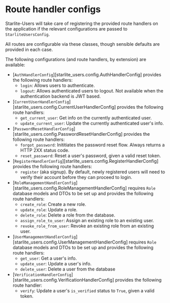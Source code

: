 # Route handler configs

Starlite-Users will take care of registering the provided route handlers on the application if the relevant configurations are passed to `StarliteUsersConfig`.

All routes are configurable via these classes, though sensible defaults are provided in each case.

The following configurations (and route handlers, by extension) are available:

* [`AuthHandlerConfig`][starlite_users.config.AuthHandlerConfig] provides the following route handlers:
    * `login`: Allows users to authenticate.
    * `logout`: Allows authenticated users to logout. Not available when the authentication backend is JWT based.
* [`CurrentUserHandlerConfig`][starlite_users.config.CurrentUserHandlerConfig] provides the following route handlers:
    * `get_current_user`: Get info on the currently authenticated user.
    * `update_current_user`: Update the currently authenticated user's info.
* [`PasswordResetHandlerConfig`][starlite_users.config.PasswordResetHandlerConfig] provides the following route handlers:
    * `forgot_password`: Inititiates the password reset flow. Always returns a HTTP 2XX status code.
    * `reset_password`: Reset a user's password, given a valid reset token.
* [`RegisterHandlerConfig`][starlite_users.config.RegisterHandlerConfig] provides the following route handlers:
    * `register` (aka signup). By default, newly registered users will need to verify their account before they can proceed to login.
* [`RoleManagementHandlerConfig`][starlite_users.config.RoleManagementHandlerConfig] requires `Role` database models and DTOs to be set up and provides the following route handlers:
    * `create_role`: Create a new role.
    * `update_role`: Update a role.
    * `delete_role`: Delete a role from the database.
    * `assign_role_to_user`: Assign an existing role to an existing user.
    * `revoke_role_from_user`: Revoke an existing role from an existing user.
* [`UserManagementHandlerConfig`][starlite_users.config.UserManagementHandlerConfig] requires `Role` database models and DTOs to be set up and provides the following route handlers:
    * `get_user`: Get a user's info.
    * `update_user`: Update a user's info.
    * `delete_user`: Delete a user from the database
* [`VerificationHandlerConfig`][starlite_users.config.VerificationHandlerConfig] provides the following route handler:
    * `verify`: Update a user's `is_verified` status to `True`, given a valid token.
